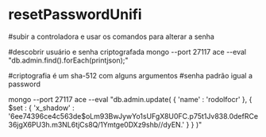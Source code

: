 # resetPasswordUnifi

#subir a controladora e usar os comandos para alterar a senha

#descobrir usuário e senha criptografada
mongo --port 27117 ace --eval "db.admin.find().forEach(printjson);"

#criptografia é um sha-512 com alguns argumentos
#senha padrão igual a password

mongo --port 27117 ace --eval "db.admin.update( { 'name' : 'rodolfocr' }, { $set : { 'x_shadow' : '$6$ee74396ce4c563de$oLm93BwJywYo1sUFgX8U0FC.p75t1Jv838.0defRCe36jgX6PU3h.m3NL6tjCs8Q/1Ymtge0DXz9shb//dyEN.' } } )"
